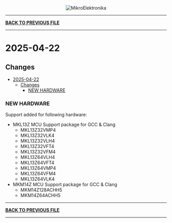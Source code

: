 <p align="center">
  <img src="http://www.mikroe.com/img/designs/beta/logo_small.png?raw=true" alt="MikroElektronika"/>
</p>

---

**[BACK TO PREVIOUS FILE](../changelog.md)**

---

# 2025-04-22

## Changes

- [2025-04-22](#2025-04-22)
  - [Changes](#changes)
    - [NEW HARDWARE](#new-hardware)

### NEW HARDWARE

Support added for following hardware:

+ MKL13Z MCU Support package for GCC & Clang
  + MKL13Z32VMP4
  + MKL13Z32VLK4
  + MKL13Z32VLH4
  + MKL13Z32VFT4
  + MKL13Z32VFM4
  + MKL13Z64VLH4
  + MKL13Z64VFT4
  + MKL13Z64VMP4
  + MKL13Z64VFM4
  + MKL13Z64VLK4
+ MKM14Z MCU Support package for GCC & Clang
  + MKM14Z128ACHH5
  + MKM14Z64ACHH5

---

**[BACK TO PREVIOUS FILE](../changelog.md)**

---
